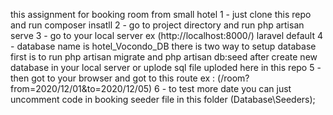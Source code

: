 this assignment for booking room from small hotel 
1 - just clone this repo and run composer insatll
2 - go to project directory and run php artisan serve
3 - go to your local server ex (http://localhost:8000/) laravel default 
4 - database name is hotel_Vocondo_DB there is two way to setup database first 
is to run php artisan migrate 
and  php artisan db:seed after create new database in your local server 
or uplode sql file uploded here in this repo 
5 - then got to your browser and got to this route ex : (/room?from=2020/12/01&to=2020/12/05)
6 - to test more date you can just uncomment code in booking seeder file in this folder (Database\Seeders);



  
